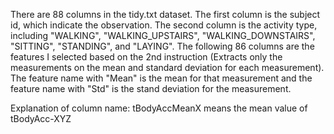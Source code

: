 There are 88 columns in the tidy.txt dataset. The first column is the subject id, which indicate the observation. The second column is the activity type, including "WALKING", "WALKING_UPSTAIRS",
"WALKING_DOWNSTAIRS", "SITTING", "STANDING", and "LAYING". The following 86 columns are the features I selected based on
the 2nd instruction (Extracts only the measurements on the mean and standard deviation for each measurement). The feature name with "Mean" is the mean for that measurement and the feature name with "Std" is the stand deviation for the measurement.

Explanation of column name: tBodyAccMeanX means the mean value of tBodyAcc-XYZ
